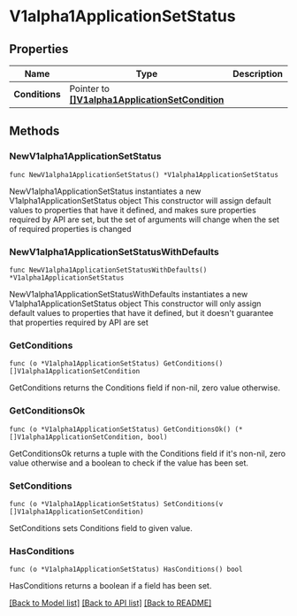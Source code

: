 # V1alpha1ApplicationSetStatus

## Properties

Name | Type | Description | Notes
------------ | ------------- | ------------- | -------------
**Conditions** | Pointer to [**[]V1alpha1ApplicationSetCondition**](V1alpha1ApplicationSetCondition.md) |  | [optional] 

## Methods

### NewV1alpha1ApplicationSetStatus

`func NewV1alpha1ApplicationSetStatus() *V1alpha1ApplicationSetStatus`

NewV1alpha1ApplicationSetStatus instantiates a new V1alpha1ApplicationSetStatus object
This constructor will assign default values to properties that have it defined,
and makes sure properties required by API are set, but the set of arguments
will change when the set of required properties is changed

### NewV1alpha1ApplicationSetStatusWithDefaults

`func NewV1alpha1ApplicationSetStatusWithDefaults() *V1alpha1ApplicationSetStatus`

NewV1alpha1ApplicationSetStatusWithDefaults instantiates a new V1alpha1ApplicationSetStatus object
This constructor will only assign default values to properties that have it defined,
but it doesn't guarantee that properties required by API are set

### GetConditions

`func (o *V1alpha1ApplicationSetStatus) GetConditions() []V1alpha1ApplicationSetCondition`

GetConditions returns the Conditions field if non-nil, zero value otherwise.

### GetConditionsOk

`func (o *V1alpha1ApplicationSetStatus) GetConditionsOk() (*[]V1alpha1ApplicationSetCondition, bool)`

GetConditionsOk returns a tuple with the Conditions field if it's non-nil, zero value otherwise
and a boolean to check if the value has been set.

### SetConditions

`func (o *V1alpha1ApplicationSetStatus) SetConditions(v []V1alpha1ApplicationSetCondition)`

SetConditions sets Conditions field to given value.

### HasConditions

`func (o *V1alpha1ApplicationSetStatus) HasConditions() bool`

HasConditions returns a boolean if a field has been set.


[[Back to Model list]](../README.md#documentation-for-models) [[Back to API list]](../README.md#documentation-for-api-endpoints) [[Back to README]](../README.md)


